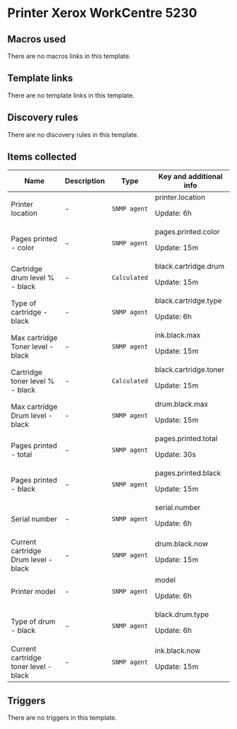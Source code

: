 # Printer Xerox WorkCentre 5230

## Macros used

There are no macros links in this template.

## Template links

There are no template links in this template.

## Discovery rules

There are no discovery rules in this template.

## Items collected

|Name|Description|Type|Key and additional info|
|----|-----------|----|----|
|Printer location|<p>-</p>|`SNMP agent`|printer.location<p>Update: 6h</p>|
|Pages printed - color|<p>-</p>|`SNMP agent`|pages.printed.color<p>Update: 15m</p>|
|Cartridge drum level % - black|<p>-</p>|`Calculated`|black.cartridge.drum<p>Update: 15m</p>|
|Type of cartridge - black|<p>-</p>|`SNMP agent`|black.cartridge.type<p>Update: 6h</p>|
|Max cartridge Toner level - black|<p>-</p>|`SNMP agent`|ink.black.max<p>Update: 15m</p>|
|Cartridge toner level % - black|<p>-</p>|`Calculated`|black.cartridge.toner<p>Update: 15m</p>|
|Max cartridge Drum level - black|<p>-</p>|`SNMP agent`|drum.black.max<p>Update: 15m</p>|
|Pages printed - total|<p>-</p>|`SNMP agent`|pages.printed.total<p>Update: 30s</p>|
|Pages printed - black|<p>-</p>|`SNMP agent`|pages.printed.black<p>Update: 15m</p>|
|Serial number|<p>-</p>|`SNMP agent`|serial.number<p>Update: 6h</p>|
|Current cartridge Drum level - black|<p>-</p>|`SNMP agent`|drum.black.now<p>Update: 15m</p>|
|Printer model|<p>-</p>|`SNMP agent`|model<p>Update: 6h</p>|
|Type of drum - black|<p>-</p>|`SNMP agent`|black.drum.type<p>Update: 6h</p>|
|Current cartridge toner level - black|<p>-</p>|`SNMP agent`|ink.black.now<p>Update: 15m</p>|
## Triggers

There are no triggers in this template.

